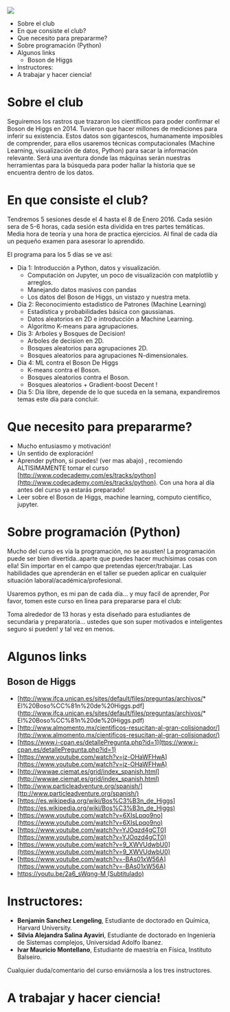 
![](https://raw.githubusercontent.com/beangoben/HistoriaDatos_Higgs/master/media/banner.png)

<!-- MarkdownTOC -->

- Sobre el club
- En que consiste el club?
- Que necesito para prepararme?
-  Sobre programación (Python)
- Algunos links
	- Boson de Higgs
- Instructores:
- A trabajar y hacer ciencia!

<!-- /MarkdownTOC -->


# Sobre el club

Seguiremos los rastros que trazaron los científicos para poder confirmar el Boson de Higgs en 2014. Tuvieron que hacer millones de mediciones para inferir su existencia. Estos datos son gigantescos, humanamente imposibles de comprender, para ellos usaremos técnicas computacionales (Machine Learning, visualización de datos, Python) para sacar la información relevante. Será una aventura donde las máquinas serán nuestras herramientas para la búsqueda para poder hallar la historia que se encuentra dentro de los datos.

# En que consiste el club?
Tendremos 5 sesiones desde el 4 hasta el 8 de Enero 2016. Cada sesión sera de 5-6 horas, cada sesión esta dividida en tres partes temáticas. Media hora de teoría y una hora de practica ejercicios. Al final de cada día un pequeño examen para asesorar lo aprendido.

El programa para los 5 días se ve así:

* Dia 1: Introducción a Python, datos y visualización.
	* Computación on Jupyter, un poco de visualización con matplotlib y arreglos.
	* Manejando datos masivos con pandas
	* Los datos del Boson de Higgs, un vistazo y nuestra meta.
* Dia 2: Reconocimiento estadistico de Patrones (Machine Learning)
	* Estadística y probabilidades básica con gaussianas.
	* Datos aleatorios en 2D e introducción a Machine Learning.
	* Algoritmo K-means para agrupaciones.
* Dis 3: Arboles y Bosques de Decision!
	* Arboles de decision en 2D.
	* Bosques aleatorios para agrupaciones 2D.
	* Bosques aleatorios para agrupaciones N-dimensionales.
* Dia 4: ML contra el Boson De Higgs
	* K-means contra el Boson.
	* Bosques aleatorios contra el Boson.
	* Bosques aleatorios + Gradient-boost Decent !
* Dia 5: Dia libre, depende de lo que suceda en la semana, expandiremos temas este día para concluir.

# Que necesito para prepararme?

* Mucho entusiasmo y motivación!
* Un sentido de exploración!
* Aprender python, si puedes! (ver mas abajo) , recomiendo ALTISIMAMENTE tomar el curso [http://www.codecademy.com/es/tracks/python](http://www.codecademy.com/es/tracks/python). Con una hora al día antes del curso ya estarás preparado!
* Leer sobre el Boson de Higgs, machine learning, computo científico, jupyter.


# <i class="fa fa-code"></i> Sobre programación (Python)
Mucho del curso es vía la programación, no se asusten!
La programación puede ser bien divertida..aparte que puedes hacer muchísimas cosas con ella! Sin importar en el campo que pretendas ejercer/trabajar.
Las habilidades que aprenderán en el taller se pueden aplicar en cualquier situación laboral/académica/profesional.

Usaremos python, es mi pan de cada día... y muy facil de aprender,
Por favor, tomen este curso en linea para prepararse para el club:

Toma alrededor de 13 horas y esta diseñado para estudiantes de secundaria y preparatoria... ustedes que son super motivados e inteligentes seguro si pueden! y tal vez en menos.

# Algunos links
## Boson de Higgs
* [http://www.ifca.unican.es/sites/default/files/preguntas/archivos/* El%20Boso%CC%81n%20de%20Higgs.pdf](http://www.ifca.unican.es/sites/default/files/preguntas/archivos/* El%20Boso%CC%81n%20de%20Higgs.pdf)
* [http://www.almomento.mx/cientificos-resucitan-al-gran-colisionador/](http://www.almomento.mx/cientificos-resucitan-al-gran-colisionador/)
* [https://www.i-cpan.es/detallePregunta.php?id=1](ttps://www.i-cpan.es/detallePregunta.php?id=1)
* [https://www.youtube.com/watch?v=jz-OHaWFHwA](https://www.youtube.com/watch?v=jz-OHaWFHwA)
* [http://wwwae.ciemat.es/grid/index_spanish.html](http://wwwae.ciemat.es/grid/index_spanish.html)
* [http://www.particleadventure.org/spanish/](ttp://www.particleadventure.org/spanish/)
* [https://es.wikipedia.org/wiki/Bos%C3%B3n_de_Higgs](https://es.wikipedia.org/wiki/Bos%C3%B3n_de_Higgs)
* [https://www.youtube.com/watch?v=6XIsLpqo9no](https://www.youtube.com/watch?v=6XIsLpqo9no)
* [https://www.youtube.com/watch?v=YJOqzd4gCT0](https://www.youtube.com/watch?v=YJOqzd4gCT0)
* [https://www.youtube.com/watch?v=9_XWVUdwbU0](https://www.youtube.com/watch?v=9_XWVUdwbU0)
* [https://www.youtube.com/watch?v=-BAs01xW56A](https://www.youtube.com/watch?v=-BAs01xW56A)
* [https://youtu.be/2a6_sWqng-M (Subtitulado)](https://youtu.be/2a6_sWqng-M)

# Instructores:

* **Benjamin Sanchez Lengeling**, Estudiante de doctorado en Química, Harvard University.
* **Silvia Alejandra Salina Ayaviri**, Estudiante de doctorado en Ingeniería de Sistemas complejos, Universidad Adolfo Ibanez.
* **Ivar Mauricio Montellano**, Estudiante de maestría en Física, Instituto Balseiro.

Cualquier duda/comentario del curso enviárnosla a los tres instructores.

# A trabajar y hacer ciencia!


